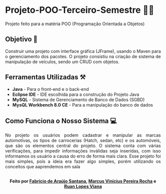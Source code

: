 # Projeto-POO-Terceiro-Semestre 🧑‍💻
Projeto feito para a matéria POO (Programação Orientada a Objetos)

## Objetivo 🎯
<p align="justify">Construir uma projeto com interface gráfica (JFrame), usando o Maven para o gerenciamento dos pacotes. O projeto consistiu na criação de sistema de manipulação de veículos, sendo um CRUD com objetos.</p>

## Ferramentas Utilizadas ⚒️
- <Strong>Java</Strong> - Para o front-end e o back-end
- <Strong>Eclipse IDE</Strong> - IDE escolhida para a construção do Projeto Java
- <Strong>MySQL</Strong> - Sistema de Gerenciamento de Banco de Dados (SGBD)
-  <Strong>MysQL Workbench 8.0 CE</Strong> - Para a manipulação do banco de dados

## Como Funciona o Nosso Sistema 💻
<p align="justify">No projeto os usuários podem cadastrar e manipular as marcas automotívas, os tipos de carrocerias (Hatch, sedan, etc) e os automóveis, que são os elementos central do projeto. O sistema conta com várias verificações, para impedir informações inválidas seja inseridas, com isso informamos os usuário a causa do erro de forma mais clara. Esse projeto foi mais simples, pois a ideia era fazer algo simples, porém utilizando os conceitos que aaprendemos em sala</p>

##
<h4 align="center">Feito por <a tex href="https://github.com/Fabriciobr5975"> Fabrício de Araújo Santana</a>, <a href="https://github.com/MarcusVPRocha">Marcus Vinícius Pereira Rocha</a> e <a href="https://github.com/Ruanlv"> Ruan Lopes Viana</a></h4>

